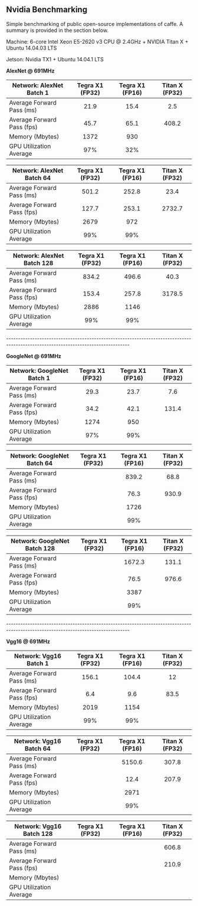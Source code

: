 Nvidia Benchmarking
--------------------
Simple benchmarking of public open-source implementations of caffe. A summary is provided in the section below.

Machine: 6-core Intel Xeon E5-2620 v3 CPU @ 2.4GHz + NVIDIA Titan X + Ubuntu 14.04.03 LTS
<p>Jetson: Nvidia TX1 + Ubuntu 14.04.1 LTS</p>

**AlexNet @ 691MHz**

| Network: AlexNet Batch 1     | Tegra X1 (FP32) | Tegra X1 (FP16) | Titan X (FP32) |
| ---------------------------- |:---------------:|:---------------:|:--------------:|
| Average Forward Pass (ms)    | 21.9            | 15.4            | 2.5            |
| Average Forward Pass (fps)   | 45.7            | 65.1            | 408.2          |
| Memory (Mbytes)              | 1372            | 930             |                |
| GPU Utilization Average      | 97%             | 32%             |                |

| Network: AlexNet Batch 64    | Tegra X1 (FP32) | Tegra X1 (FP16) | Titan X (FP32) |
| ---------------------------- |:---------------:|:---------------:|:--------------:|
| Average Forward Pass (ms)    | 501.2           | 252.8           | 23.4           |
| Average Forward Pass (fps)   | 127.7           | 253.1           | 2732.7         |
| Memory (Mbytes)              | 2679            | 972             |                |
| GPU Utilization Average      | 99%             | 99%             |                |

| Network: AlexNet Batch 128   | Tegra X1 (FP32) | Tegra X1 (FP16) | Titan X (FP32) |
| ---------------------------- |:---------------:|:---------------:| :-------------:|
| Average Forward Pass (ms)    | 834.2           | 496.6           | 40.3           |
| Average Forward Pass (fps)   | 153.4           | 257.8           | 3178.5         |
| Memory (Mbytes)              | 2886            | 1146            |                |
| GPU Utilization Average      | 99%             | 99%             |                |

<p>----------------------------------------------------------------------------------------------------------------------------------</p>

**GoogleNet @ 691MHz**

| Network: GoogleNet Batch 1   | Tegra X1 (FP32) | Tegra X1 (FP16) | Titan X (FP32) |
| ---------------------------- |:---------------:|:---------------:|:--------------:|
| Average Forward Pass (ms)    | 29.3            | 23.7            | 7.6            |
| Average Forward Pass (fps)   | 34.2            | 42.1            | 131.4          |
| Memory (Mbytes)              | 1274            | 950             |                |
| GPU Utilization Average      | 97%             | 99%             |                |

| Network: GoogleNet Batch 64  | Tegra X1 (FP32) | Tegra X1 (FP16) | Titan X (FP32) |
| ---------------------------- |:---------------:|:---------------:|:--------------:|
| Average Forward Pass (ms)    |                 | 839.2           | 68.8           |
| Average Forward Pass (fps)   |                 | 76.3            | 930.9          |
| Memory (Mbytes)              |                 | 1726            |                |
| GPU Utilization Average      |                 | 99%             |                |

| Network: GoogleNet Batch 128 | Tegra X1 (FP32) | Tegra X1 (FP16) | Titan X (FP32) |
| ---------------------------- |:---------------:|:---------------:|:--------------:|
| Average Forward Pass (ms)    |                 | 1672.3          | 131.1          |
| Average Forward Pass (fps)   |                 | 76.5            | 976.6          |
| Memory (Mbytes)              |                 | 3387            |                |
| GPU Utilization Average      |                 | 99%             |                |

<p>----------------------------------------------------------------------------------------------------------------------------------</p>

**Vgg16 @ 691MHz**

| Network: Vgg16 Batch 1       | Tegra X1 (FP32) | Tegra X1 (FP16) | Titan X (FP32) |
| ---------------------------- |:---------------:|:---------------:|:--------------:|
| Average Forward Pass (ms)    | 156.1           | 104.4           | 12             |
| Average Forward Pass (fps)   | 6.4             | 9.6             | 83.5           |
| Memory (Mbytes)              | 2019            | 1154            |                |
| GPU Utilization Average      | 99%             | 99%             |                |

| Network: Vgg16 Batch 64      | Tegra X1 (FP32) | Tegra X1 (FP16) | Titan X (FP32) |
| ---------------------------- |:---------------:|:---------------:|:--------------:|
| Average Forward Pass (ms)    |                 | 5150.6          | 307.8          |
| Average Forward Pass (fps)   |                 | 12.4            | 207.9          |
| Memory (Mbytes)              |                 | 2971            |                |
| GPU Utilization Average      |                 | 99%             |                |

| Network: Vgg16 Batch 128     | Tegra X1 (FP32) | Tegra X1 (FP16) | Titan X (FP32) |
| ---------------------------- |:---------------:|:---------------:|:--------------:|
| Average Forward Pass (ms)    |                 |                 | 606.8          |
| Average Forward Pass (fps)   |                 |                 | 210.9          |
| Memory (Mbytes)              |                 |                 |                |
| GPU Utilization Average      |                 |                 |                |

